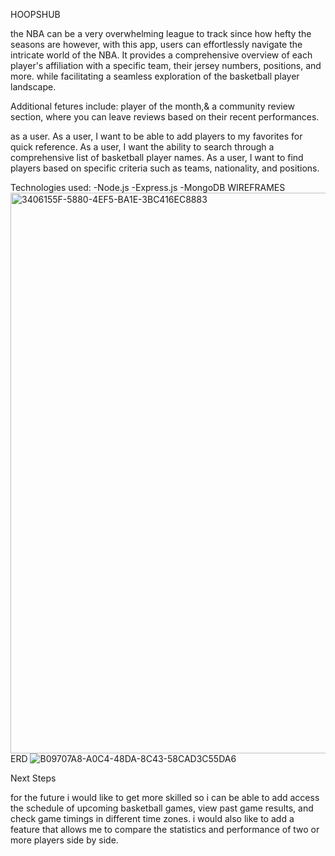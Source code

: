 HOOPSHUB

the NBA can be a very overwhelming league to track since how hefty the seasons are however, with this app, users can effortlessly navigate the intricate world of the NBA. It provides a comprehensive overview of each player's affiliation with a specific team, their jersey numbers, positions, and more. while facilitating a seamless exploration of the basketball player landscape.

Additional fetures include: player of the month,& a community review section, where you can leave reviews based on their recent performances.

as a user. As a user, I want to be able to add players to my favorites for quick reference. As a user, I want the ability to search through a comprehensive list of basketball player names. As a user, I want to find players based on specific criteria such as teams, nationality, and positions.

Technologies used: -Node.js -Express.js -MongoDB
WIREFRAMES
<img width="897" alt="3406155F-5880-4EF5-BA1E-3BC416EC8883" src="https://github.com/omarvercetti/unit2project/assets/150702846/cdf3ee1b-f74f-40e8-9371-38eb1b8797db">
ERD
![B09707A8-A0C4-48DA-8C43-58CAD3C55DA6](https://github.com/omarvercetti/unit2project/assets/150702846/652c3486-c4ed-4181-a6f6-db274d228ab6)


Next Steps

for the future i would like to get more skilled so i can be able to add access the schedule of upcoming basketball games, view past game results, and check game timings in different time zones. i would also like to add a feature that allows me to compare the statistics and performance of two or more players side by side.
